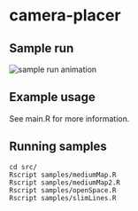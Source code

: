 # camera-placer

## Sample run
![sample run animation](../master/sample.gif)


## Example usage
See main.R for more information.


## Running samples
```
cd src/
Rscript samples/mediumMap.R
Rscript samples/mediumMap2.R
Rscript samples/openSpace.R
Rscript samples/slimLines.R
```
